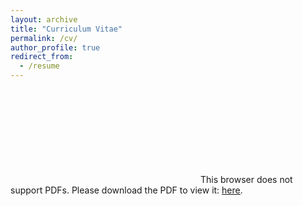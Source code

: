 ```yaml
---
layout: archive
title: "Curriculum Vitae"
permalink: /cv/
author_profile: true
redirect_from:
  - /resume
---
```


<object data="https://dgaozhao.github.io/files/Gaozhao%20Vita.pdf" type="application/pdf" width="100%" height="100%">
    <embed src="https://dgaozhao.github.io/files/Gaozhao%20Vita.pdf">
        This browser does not support PDFs. Please download the PDF to view it: <a href="https://github.com/dgaozhao/dgaozhao.github.io/raw/master/files/Gaozhao%20Vita.pdf" target="_blank"><u>here</u></a>.
        </embed>
</object>
